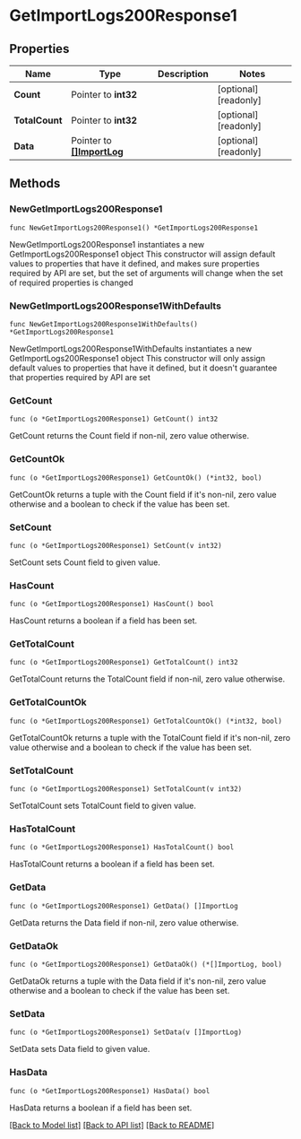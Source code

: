 # GetImportLogs200Response1

## Properties

Name | Type | Description | Notes
------------ | ------------- | ------------- | -------------
**Count** | Pointer to **int32** |  | [optional] [readonly] 
**TotalCount** | Pointer to **int32** |  | [optional] [readonly] 
**Data** | Pointer to [**[]ImportLog**](ImportLog.md) |  | [optional] [readonly] 

## Methods

### NewGetImportLogs200Response1

`func NewGetImportLogs200Response1() *GetImportLogs200Response1`

NewGetImportLogs200Response1 instantiates a new GetImportLogs200Response1 object
This constructor will assign default values to properties that have it defined,
and makes sure properties required by API are set, but the set of arguments
will change when the set of required properties is changed

### NewGetImportLogs200Response1WithDefaults

`func NewGetImportLogs200Response1WithDefaults() *GetImportLogs200Response1`

NewGetImportLogs200Response1WithDefaults instantiates a new GetImportLogs200Response1 object
This constructor will only assign default values to properties that have it defined,
but it doesn't guarantee that properties required by API are set

### GetCount

`func (o *GetImportLogs200Response1) GetCount() int32`

GetCount returns the Count field if non-nil, zero value otherwise.

### GetCountOk

`func (o *GetImportLogs200Response1) GetCountOk() (*int32, bool)`

GetCountOk returns a tuple with the Count field if it's non-nil, zero value otherwise
and a boolean to check if the value has been set.

### SetCount

`func (o *GetImportLogs200Response1) SetCount(v int32)`

SetCount sets Count field to given value.

### HasCount

`func (o *GetImportLogs200Response1) HasCount() bool`

HasCount returns a boolean if a field has been set.

### GetTotalCount

`func (o *GetImportLogs200Response1) GetTotalCount() int32`

GetTotalCount returns the TotalCount field if non-nil, zero value otherwise.

### GetTotalCountOk

`func (o *GetImportLogs200Response1) GetTotalCountOk() (*int32, bool)`

GetTotalCountOk returns a tuple with the TotalCount field if it's non-nil, zero value otherwise
and a boolean to check if the value has been set.

### SetTotalCount

`func (o *GetImportLogs200Response1) SetTotalCount(v int32)`

SetTotalCount sets TotalCount field to given value.

### HasTotalCount

`func (o *GetImportLogs200Response1) HasTotalCount() bool`

HasTotalCount returns a boolean if a field has been set.

### GetData

`func (o *GetImportLogs200Response1) GetData() []ImportLog`

GetData returns the Data field if non-nil, zero value otherwise.

### GetDataOk

`func (o *GetImportLogs200Response1) GetDataOk() (*[]ImportLog, bool)`

GetDataOk returns a tuple with the Data field if it's non-nil, zero value otherwise
and a boolean to check if the value has been set.

### SetData

`func (o *GetImportLogs200Response1) SetData(v []ImportLog)`

SetData sets Data field to given value.

### HasData

`func (o *GetImportLogs200Response1) HasData() bool`

HasData returns a boolean if a field has been set.


[[Back to Model list]](../README.md#documentation-for-models) [[Back to API list]](../README.md#documentation-for-api-endpoints) [[Back to README]](../README.md)


